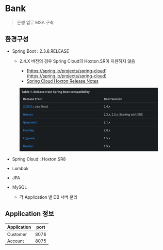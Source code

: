 # Bank

> 은행 업무 MSA 구축

## 환경구성

- Spring Boot : 2.3.8.RELEASE

  - 2.4.X 버전의 경우 Spring Cloud의 Hoxton.SR이 지원하지 않음 
    + [https://spring.io/projects/spring-cloud](https://spring.io/projects/spring-cloud)  
    + [Spring Cloud Hoxton Release Notes](https://github.com/spring-cloud/spring-cloud-release/wiki/Spring-Cloud-Hoxton-Release-Notes)
      
    ![스프링클라우드와 스프링부트](springBoot_springCloud.png)

- Spring Cloud : Hoxton.SR8
- Lombok
- JPA
- MySQL
    + 각 Application 별 DB 서버 분리

## Application 정보

| Application | port |
| ----------- | ---- |
| Customer    | 8076 |
| Account     | 8075 |
